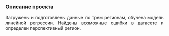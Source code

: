 ### Описание проекта
<p align="justify">
   Загружены и подготовлены данные по трем регионам, обучена модель линейной регрессии. Найдены возможные ошибки в датасете и определен перспективный регион.
</p>
